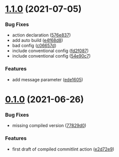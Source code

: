 # [1.1.0](https://github.com/cdotyone/github-commit-lint/compare/v0.1.0...v1.1.0) (2021-07-05)


### Bug Fixes

* action declaration ([576e837](https://github.com/cdotyone/github-commit-lint/commit/576e8375e1d270fd93bded1f6b8c0acca0751faf))
* add auto build ([e4f68d8](https://github.com/cdotyone/github-commit-lint/commit/e4f68d8bae66aae36eaf73b630067dc7f5216cbc))
* bad config ([c06657d](https://github.com/cdotyone/github-commit-lint/commit/c06657d47b1595fe28b90130c0770b51088eaa78))
* include conventional config ([fd2f087](https://github.com/cdotyone/github-commit-lint/commit/fd2f0872d430d04c63911cdb4803edff0f956256))
* include conventional config ([54e90c7](https://github.com/cdotyone/github-commit-lint/commit/54e90c74547021c28248ce1a820056e713649ca4))


### Features

* add message parameter ([ede1605](https://github.com/cdotyone/github-commit-lint/commit/ede16054d695c78fa90b1e23dbfc94220cb206e5))



# [0.1.0](https://github.com/cdotyone/github-commit-lint/compare/e2d72e9b39924965651249dcc6f3e834528f2cce...v0.1.0) (2021-06-26)


### Bug Fixes

* missing compiled version ([77829d0](https://github.com/cdotyone/github-commit-lint/commit/77829d04569aa81f2c2a9026603be0d128d791b1))


### Features

* first draft of compiled commitlint action ([e2d72e9](https://github.com/cdotyone/github-commit-lint/commit/e2d72e9b39924965651249dcc6f3e834528f2cce))



